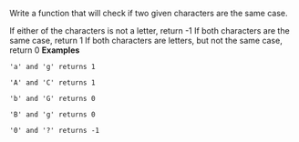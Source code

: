 Write a function that will check if two given characters are the same case.

If either of the characters is not a letter, return -1
If both characters are the same case, return 1
If both characters are letters, but not the same case, return 0
**Examples**

```
'a' and 'g' returns 1

'A' and 'C' returns 1

'b' and 'G' returns 0

'B' and 'g' returns 0

'0' and '?' returns -1
```
